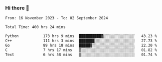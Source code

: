 ### Hi there 👋

<!--
**floyiac/floyiac** is a ✨ _special_ ✨ repository because its `README.md` (this file) appears on your GitHub profile.

Here are some ideas to get you started:

- 🔭 I’m currently working on ...
- 🌱 I’m currently learning ...
- 👯 I’m looking to collaborate on ...
- 🤔 I’m looking for help with ...
- 💬 Ask me about ...
- 📫 How to reach me: ...
- 😄 Pronouns: ...
- ⚡ Fun fact: ...
-->

<!--START_SECTION:waka-->

```txt
From: 16 November 2023 - To: 02 September 2024

Total Time: 400 hrs 24 mins

Python           173 hrs 9 mins  ██████████▓░░░░░░░░░░░░░░   43.23 %
C++              111 hrs 3 mins  ███████░░░░░░░░░░░░░░░░░░   27.73 %
Go               89 hrs 18 mins  █████▓░░░░░░░░░░░░░░░░░░░   22.30 %
C                7 hrs 17 mins   ▒░░░░░░░░░░░░░░░░░░░░░░░░   01.82 %
Text             6 hrs 58 mins   ▒░░░░░░░░░░░░░░░░░░░░░░░░   01.74 %
```

<!--END_SECTION:waka-->
